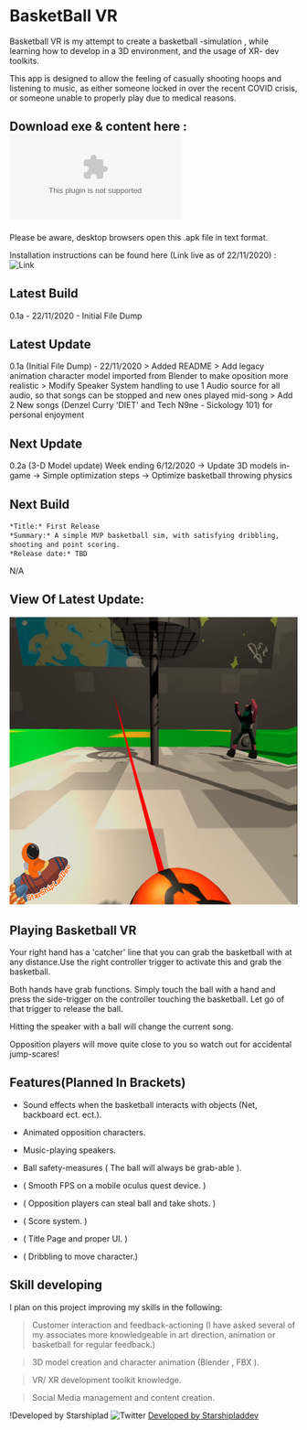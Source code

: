 # BasketBall VR
Basketball VR is my attempt to create a basketball -simulation , while learning how to develop in a 3D environment, and the usage of XR- dev toolkits.

This app is designed to allow the feeling of casually shooting hoops and listening to music, as either someone locked in over the recent COVID crisis,
or someone unable to properly play due to medical reasons.

## Download exe & content here : ![Link](https://www.starshiplad.com/bball.apk) 

Please be aware, desktop browsers open this .apk file in text format.

Installation instructions can be found here (Link live as of 22/11/2020) : ![Link](https://oneirosvr.com/how-to-sideload-apps-on-oculus-quest-oculus-go/)


## Latest  Build

0.1a - 22/11/2020 - Initial File Dump

## Latest Update
0.1a (Initial File Dump) - 22/11/2020
    > Added README
    > Add legacy animation character model imported from Blender to make oposition more realistic
    > Modify Speaker System handling to use 1 Audio source for all audio, so that songs can be stopped and new ones played mid-song
    > Add 2 New songs (Denzel Curry 'DIET' and Tech N9ne - Sickology 101) for personal enjoyment

## Next Update

0.2a (3-D Model update) Week ending 6/12/2020
 -> Update 3D models in-game
 -> Simple optimization steps
 -> Optimize basketball throwing physics

## Next Build
    *Title:* First Release
    *Summary:* A simple MVP basketball sim, with satisfying dribbling, shooting and point scoring.
    *Release date:* TBD

N/A
## View Of Latest Update:
![Latest](Latest.png)

## Playing Basketball VR

Your right hand has a 'catcher' line that you can grab the basketball with at any distance.Use the right controller trigger to activate this and grab the basketball.

Both hands have grab functions. Simply touch the ball with a hand and press the side-trigger on the controller touching the basketball. Let go of that trigger to release the ball.

Hitting the speaker with a ball will change the current song.

Opposition players will move quite close to you so watch out for accidental jump-scares! 


## Features(Planned In Brackets)

* Sound effects when the basketball interacts with objects (Net, backboard ect. ect.).

* Animated opposition characters.

* Music-playing speakers.

* Ball safety-measures ( The ball will always be grab-able ).

* ( Smooth FPS on a mobile oculus quest device. )

* ( Opposition players can steal ball and take shots. )

* ( Score system. )

* ( Title Page and proper UI. )

* ( Dribbling to move character.)


## Skill developing

I plan on this project improving my skills in the following:

> Customer interaction and feedback-actioning (I have asked several of my associates more knowledgeable in art direction, animation or basketball for regular feedback.)

> 3D model creation and character animation (Blender , FBX ).

> VR/ XR development toolkit knowledge.

>Social Media management and content creation.

!Developed by Starshiplad ![Twitter](https://twitter.com/StarshipladDevp) [Developed by Starshipladdev](LogoFull.png)

